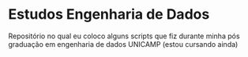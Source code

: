 # Estudos Engenharia de Dados
Repositório no qual eu coloco alguns scripts que fiz durante minha pós graduação em engenharia de dados UNICAMP (estou cursando ainda)
